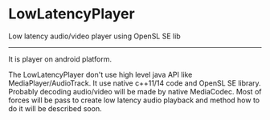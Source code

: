 # LowLatencyPlayer
Low latency audio/video player using OpenSL SE lib

-----------------------------------------------------------------
It is player on android platform.

The LowLatencyPlayer don't use high level java API like MediaPlayer/AudioTrack.
It use native c++11/14 code and OpenSL SE library. Probably decoding audio/video will be made by native MediaCodec.
Most of forces will be pass to create low latency audio playback and method how to do it will be described soon.
